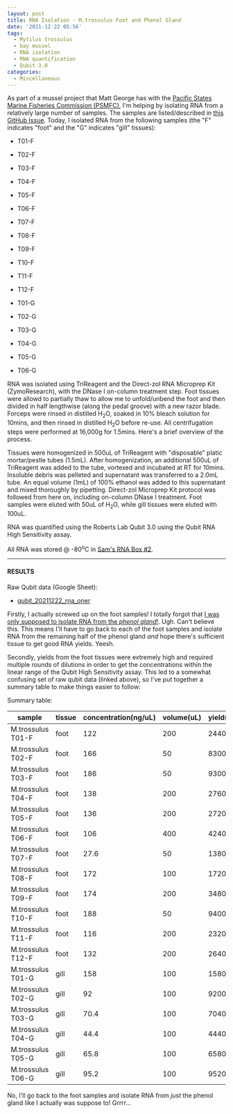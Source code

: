 ```yaml
---
layout: post
title: RNA Isolation - M.trossulus Foot and Phenol Gland
date: '2021-12-22 05:56'
tags: 
  - Mytilus trossulus
  - bay mussel
  - RNA isolation
  - RNA quantification
  - Qubit 3.0
categories: 
  - Miscellaneous
---
```

As part of a mussel project that Matt George has with the [Pacific States Marine Fisheries Commission (PSMFC)](https://www.psmfc.org/), I'm helping by isolating RNA from a relatively large number of samples. The samples are listed/described in [this GitHub Issue](https://github.com/RobertsLab/resources/issues/1352). Today, I isolated RNA from the following samples (the "F" indicates "foot" and the "G" indicates "gill" tissues):

- T01-F

- T02-F

- T03-F

- T04-F

- T05-F

- T06-F

- T07-F

- T08-F

- T09-F

- T10-F

- T11-F

- T12-F

- T01-G

- T02-G

- T03-G

- T04-G

- T05-G

- T06-G

RNA was isolated using TriReagent and the Direct-zol RNA Microprep Kit (ZymoResearch), with the DNase I on-column treatment step. Foot tissues were allowd to partially thaw to allow me to unfold/unbend the foot and then divided in half lengthwise (along the pedal groove) with a new razor blade. Forceps were rinsed in distilled H<sub>2</sub>O, soaked in 10% bleach solution for 10mins, and then rinsed in distilled H<sub>2</sub>O before re-use. All centrifugation steps were performed at 16,000g for 1.5mins. Here's a brief overview of the process.

Tissues were homogenized in 500uL of TriReagent with "disposable" platic mortar/pestle tubes (1.5mL). After homogenization, an additional 500uL of TriReagent was added to the tube, vortexed and incubated at RT for 10mins. Insoluble debris was pelleted and supernatant was transferred to a 2.0mL tube. An equal volume (1mL) of 100% ethanol was added to this supernatant and mixed thoroughly by pipetting. Direct-zol Microprep Kit protocol was followed from here on, including on-column DNase I treatment. Foot samples were eluted with 50uL of H<sub>2</sub>O, while gill tissues were eluted with 100uL.

RNA was quantified using the Roberts Lab Qubit 3.0 using the Qubit RNA High Sensitivity assay.

All RNA was stored @ -80<sup>o</sup>C in [Sam's RNA Box #2](https://docs.google.com/spreadsheets/d/1jL9gOqtcHrm8JPUtZ5KShpX7_olFuci_5Gq7xqgZKIM/edit?usp=sharing).

---

#### RESULTS

Raw Qubit data (Google Sheet):

- [qubit_20211222_rna_oner](https://docs.google.com/spreadsheets/d/1ge_0JnRNbKiFFEy-LIVvpjSzDS8wsE_ctyHV-3vmVFw/edit?usp=sharing)


Firstly, I actually screwed up on the foot samples! I totally forgot that [I was only supposed to isolate RNA from the _phenol gland_!](https://github.com/RobertsLab/resources/issues/1352). Ugh. Can't believe this. This means I'll have to go back to each of the foot samples and isolate RNA from the remaining half of the phenol gland _and_ hope there's sufficient tissue to get good RNA yields. Yeesh.

Secondly, yields from the foot tissues were extremely high and required multiple rounds of dilutions in order to get the concentrations within the linear range of the Qubit High Sensitivity assay. This led to a somewhat confusing set of raw qubit data (linked above), so I've put together a summary table to make things easier to follow:

Summary table:

| sample            | tissue | concentration(ng/uL) | volume(uL) | yield(ng) |
|-------------------|--------|----------------------|------------|-----------|
| M.trossulus T01-F | foot   | 122                  | 200        | 24400     |
| M.trossulus T02-F | foot   | 166                  | 50         | 8300      |
| M.trossulus T03-F | foot   | 186                  | 50         | 9300      |
| M.trossulus T04-F | foot   | 138                  | 200        | 27600     |
| M.trossulus T05-F | foot   | 136                  | 200        | 27200     |
| M.trossulus T06-F | foot   | 106                  | 400        | 42400     |
| M.trossulus T07-F | foot   | 27.6                 | 50         | 1380      |
| M.trossulus T08-F | foot   | 172                  | 100        | 17200     |
| M.trossulus T09-F | foot   | 174                  | 200        | 34800     |
| M.trossulus T10-F | foot   | 188                  | 50         | 9400      |
| M.trossulus T11-F | foot   | 116                  | 200        | 23200     |
| M.trossulus T12-F | foot   | 132                  | 200        | 26400     |
| M.trossulus T01-G | gill   | 158                  | 100        | 15800     |
| M.trossulus T02-G | gill   | 92                   | 100        | 9200      |
| M.trossulus T03-G | gill   | 70.4                 | 100        | 7040      |
| M.trossulus T04-G | gill   | 44.4                 | 100        | 4440      |
| M.trossulus T05-G | gill   | 65.8                 | 100        | 6580      |
| M.trossulus T06-G | gill   | 95.2                 | 100        | 9520      |


No, I'll go back to the foot samples and isolate RNA from _just_ the phenol gland like I actually was suppose to! Grrrr...